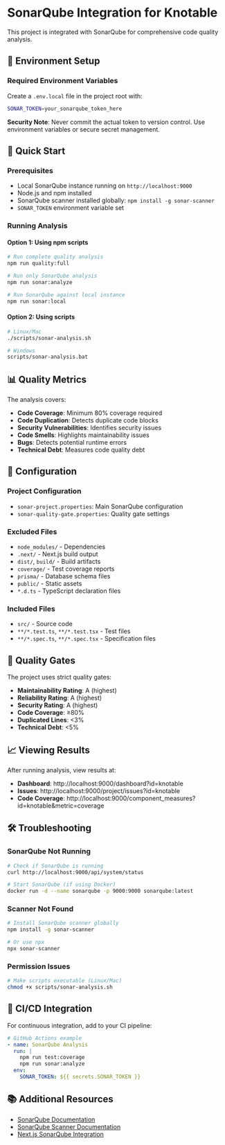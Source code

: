 # SonarQube Integration for Knotable

This project is integrated with SonarQube for comprehensive code quality analysis.

## 🔐 Environment Setup

### Required Environment Variables
Create a `.env.local` file in the project root with:
```bash
SONAR_TOKEN=your_sonarqube_token_here
```

**Security Note**: Never commit the actual token to version control. Use environment variables or secure secret management.

## 🚀 Quick Start

### Prerequisites
- Local SonarQube instance running on `http://localhost:9000`
- Node.js and npm installed
- SonarQube scanner installed globally: `npm install -g sonar-scanner`
- `SONAR_TOKEN` environment variable set

### Running Analysis

#### Option 1: Using npm scripts
```bash
# Run complete quality analysis
npm run quality:full

# Run only SonarQube analysis
npm run sonar:analyze

# Run SonarQube against local instance
npm run sonar:local
```

#### Option 2: Using scripts
```bash
# Linux/Mac
./scripts/sonar-analysis.sh

# Windows
scripts/sonar-analysis.bat
```

## 📊 Quality Metrics

The analysis covers:

- **Code Coverage**: Minimum 80% coverage required
- **Code Duplication**: Detects duplicate code blocks
- **Security Vulnerabilities**: Identifies security issues
- **Code Smells**: Highlights maintainability issues
- **Bugs**: Detects potential runtime errors
- **Technical Debt**: Measures code quality debt

## 🔧 Configuration

### Project Configuration
- `sonar-project.properties`: Main SonarQube configuration
- `sonar-quality-gate.properties`: Quality gate settings

### Excluded Files
- `node_modules/` - Dependencies
- `.next/` - Next.js build output
- `dist/`, `build/` - Build artifacts
- `coverage/` - Test coverage reports
- `prisma/` - Database schema files
- `public/` - Static assets
- `*.d.ts` - TypeScript declaration files

### Included Files
- `src/` - Source code
- `**/*.test.ts`, `**/*.test.tsx` - Test files
- `**/*.spec.ts`, `**/*.spec.tsx` - Specification files

## 🎯 Quality Gates

The project uses strict quality gates:

- **Maintainability Rating**: A (highest)
- **Reliability Rating**: A (highest)
- **Security Rating**: A (highest)
- **Code Coverage**: ≥80%
- **Duplicated Lines**: <3%
- **Technical Debt**: <5%

## 📈 Viewing Results

After running analysis, view results at:
- **Dashboard**: http://localhost:9000/dashboard?id=knotable
- **Issues**: http://localhost:9000/project/issues?id=knotable
- **Code Coverage**: http://localhost:9000/component_measures?id=knotable&metric=coverage

## 🛠️ Troubleshooting

### SonarQube Not Running
```bash
# Check if SonarQube is running
curl http://localhost:9000/api/system/status

# Start SonarQube (if using Docker)
docker run -d --name sonarqube -p 9000:9000 sonarqube:latest
```

### Scanner Not Found
```bash
# Install SonarQube scanner globally
npm install -g sonar-scanner

# Or use npx
npx sonar-scanner
```

### Permission Issues
```bash
# Make scripts executable (Linux/Mac)
chmod +x scripts/sonar-analysis.sh
```

## 🔄 CI/CD Integration

For continuous integration, add to your CI pipeline:

```yaml
# GitHub Actions example
- name: SonarQube Analysis
  run: |
    npm run test:coverage
    npm run sonar:analyze
  env:
    SONAR_TOKEN: ${{ secrets.SONAR_TOKEN }}
```

## 📚 Additional Resources

- [SonarQube Documentation](https://docs.sonarqube.org/)
- [SonarQube Scanner Documentation](https://docs.sonarqube.org/latest/analysis/scan/sonarscanner/)
- [Next.js SonarQube Integration](https://docs.sonarqube.org/latest/analysis/languages/javascript/)
